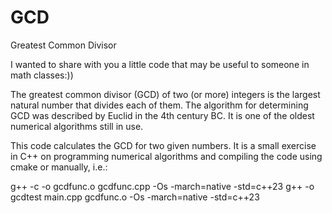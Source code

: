 # GCD
Greatest Common Divisor

I wanted to share with you a little code that may be useful to someone in math classes:))

The greatest common divisor (GCD) of two (or more) integers is the largest natural number
that divides each of them. The algorithm for determining GCD was described by Euclid in 
the 4th century BC. It is one of the oldest numerical algorithms still in use.

This code calculates the GCD for two given numbers. It is a small exercise in C++ on programming
numerical algorithms and compiling the code using cmake or manually, i.e.:

g++ -c -o gcdfunc.o gcdfunc.cpp -Os -march=native -std=c++23
g++ -o gcdtest main.cpp gcdfunc.o -Os -march=native -std=c++23
